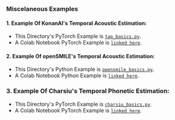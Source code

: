 ### Miscelaneous Examples

#### 1. **Example Of KonanAI's Temporal Acoustic Estimation:**
- This Directory's PyTorch Example is [`tap_basics.py`](https://github.com/konan-ai/konanai/blob/main/research/TemporalAcousticPhonetics/examples/tap_basics.py).
- A Colab Notebook PyTorch Example is [`linked here`](https://colab.research.google.com/drive/1FJpgLDmH3beRQnwoWkFX81l7s7bAcva0?usp=sharing).

#### 2. **Example Of openSMILE's Temporal Acoustic Estimation:**
- This Directory's Python Example is [`opensmile_basics.py`](https://github.com/konan-ai/konanai/blob/main/research/TemporalAcousticPhonetics/examples/opensmile_basics.py).
- A Colab Notebook Python Example is [`linked here`](https://colab.research.google.com/drive/13JuMvfBOiPpFnlO3ywyZ_VNtvULCtG82?usp=sharing).

### 3. **Example Of Charsiu's Temporal Phonetic Estimation:**
- This Directory's PyTorch Example is [`charsiu_basics.py`](https://github.com/konan-ai/konanai/blob/main/research/TemporalAcousticPhonetics/examples/charsiu_basics.py).
- A Colab Notebook PyTorch Example is [`linked here`](https://colab.research.google.com/drive/161-vKsyWaW325H2FLUBPhC0PRJJoKXon?usp=sharing).

